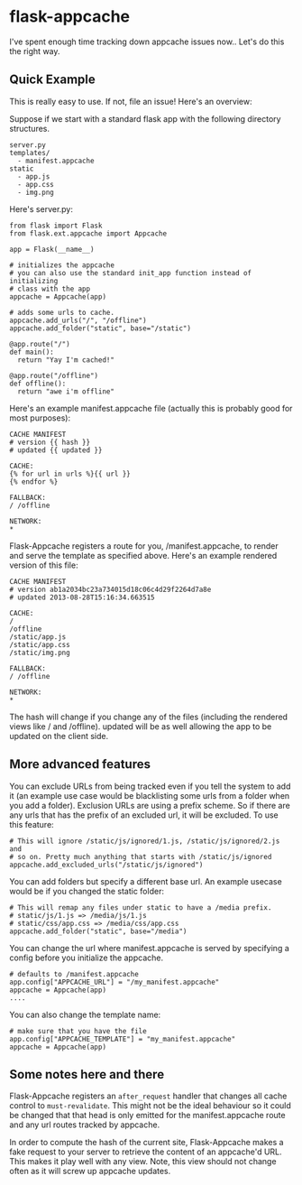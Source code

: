 flask-appcache
==============

I've spent enough time tracking down appcache issues now.. Let's do this the
right way.

Quick Example
-------------

This is really easy to use. If not, file an issue! Here's an overview:

Suppose if we start with a standard flask app with the following directory
structures.

    server.py
    templates/
      - manifest.appcache
    static
      - app.js
      - app.css
      - img.png

Here's server.py:

    from flask import Flask
    from flask.ext.appcache import Appcache

    app = Flask(__name__)

    # initializes the appcache
    # you can also use the standard init_app function instead of initializing
    # class with the app
    appcache = Appcache(app)

    # adds some urls to cache.
    appcache.add_urls("/", "/offline")
    appcache.add_folder("static", base="/static") 

    @app.route("/")
    def main():
      return "Yay I'm cached!"

    @app.route("/offline")
    def offline():
      return "awe i'm offline"

Here's an example manifest.appcache file (actually this is probably good for
most purposes):

    CACHE MANIFEST
    # version {{ hash }} 
    # updated {{ updated }}

    CACHE:
    {% for url in urls %}{{ url }}
    {% endfor %}

    FALLBACK:
    / /offline

    NETWORK:
    *

Flask-Appcache registers a route for you, /manifest.appcache, to render and
serve the template as specified above. Here's an example rendered version of
this file:

    CACHE MANIFEST
    # version ab1a2034bc23a734015d18c06c4d29f2264d7a8e
    # updated 2013-08-28T15:16:34.663515

    CACHE:
    /
    /offline
    /static/app.js
    /static/app.css
    /static/img.png

    FALLBACK:
    / /offline

    NETWORK:
    *

The hash will change if you change any of the files (including the rendered
views like / and /offline). updated will be as well allowing the app to be
updated on the client side.

More advanced features
----------------------

You can exclude URLs from being tracked even if you tell the system to add it
(an example use case would be blacklisting some urls from a folder when you
add a folder). Exclusion URLs are using a prefix scheme. So if there are any
urls that has the prefix of an excluded url, it will be excluded. To use this
feature:

    # This will ignore /static/js/ignored/1.js, /static/js/ignored/2.js and
    # so on. Pretty much anything that starts with /static/js/ignored
    appcache.add_excluded_urls("/static/js/ignored")

You can add folders but specify a different base url. An example usecase would
be if you changed the static folder:

    # This will remap any files under static to have a /media prefix.
    # static/js/1.js => /media/js/1.js
    # static/css/app.css => /media/css/app.css
    appcache.add_folder("static", base="/media")

You can change the url where manifest.appcache is served by specifying a config
before you initialize the appcache.

    # defaults to /manifest.appcache
    app.config["APPCACHE_URL"] = "/my_manifest.appcache"
    appcache = Appcache(app)
    ....

You can also change the template name:

    # make sure that you have the file
    app.config["APPCACHE_TEMPLATE"] = "my_manifest.appcache"
    appcache = Appcache(app)

Some notes here and there
-------------------------

Flask-Appcache registers an `after_request` handler that changes all cache
control to `must-revalidate`. This might not be the ideal behaviour so it could
be changed that that head is only emitted for the manifest.appcache route and
any url routes tracked by appcache.

In order to compute the hash of the current site, Flask-Appcache makes a fake
request to your server to retrieve the content of an appcache'd URL. This makes
it play well with any view. Note, this view should not change often as it will
screw up appcache updates.

